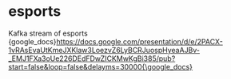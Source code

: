 # esports
Kafka stream of esports
{google_docs}https://docs.google.com/presentation/d/e/2PACX-1vRAsEvaUtKmeJXKlaw3LoezvZ6LyBCRJuospHyeaAJBv-_EMJ1FXa3oUe226DEdFDwZICKMwKgBi385/pub?start=false&loop=false&delayms=30000{\google_docs}
